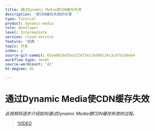 ```yaml
---
title: 通过Dynamic Media使CDN缓存失效
description: '使CDN缓存失效的步骤  '
type: Tutorial
product: dynamic-media
role: Developer
level: Intermediate
version: cloud-service
feature: '经典 '
topic: 开发
index: y
source-git-commit: 65a40826d3be322673e116d98124c3cbfb1d6eb4
workflow-type: tm+mt
source-wordcount: '41'
ht-degree: 4%

---
```



# 通过Dynamic Media使CDN缓存失效

*此视频将逐步介绍如何通过Dynamic Media使CDN缓存失效的过程。*

>[!VIDEO](https://video.tv.adobe.com/v/335457?quality=9&learn=on)
